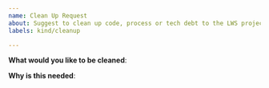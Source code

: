 ```yaml
---
name: Clean Up Request
about: Suggest to clean up code, process or tech debt to the LWS project
labels: kind/cleanup

---
```

<!-- Please only use this template for submitting clean up requests -->

**What would you like to be cleaned**:

**Why is this needed**:
